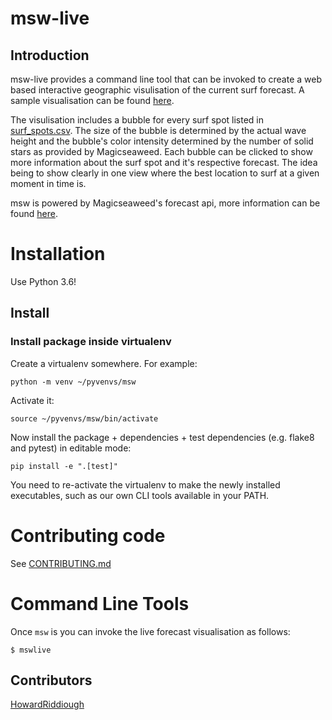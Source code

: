 # msw-live

## Introduction
msw-live provides a command line tool that can be invoked to create a web based interactive geographic 
visulisation of the current surf forecast. A sample visualisation can be found 
[here](https://howardriddiough.github.io/msw-live/).

The visulisation includes a bubble for every surf spot listed in 
[surf_spots.csv](https://github.com/HowardRiddiough/msw/blob/master/data/surfspots.csv). 
The size of the bubble is determined by the actual wave height and the bubble's color intensity determined by 
the number of solid stars as provided by Magicseaweed. Each bubble can be clicked to show more information 
about the surf spot and it's respective forecast. The idea being to show clearly in one view where the best 
location to surf at a given moment in time is.

msw is powered by Magicseaweed's forecast api, more information can be found 
[here](https://magicseaweed.com/developer/api).

# Installation
Use Python 3.6!

## Install

### Install package inside virtualenv
Create a virtualenv somewhere. For example:

    python -m venv ~/pyvenvs/msw

Activate it:

    source ~/pyvenvs/msw/bin/activate

Now install the package + dependencies + test dependencies (e.g. flake8 and pytest) in editable mode:

    pip install -e ".[test]"

You need to re-activate the virtualenv to make the newly installed executables, such as our own CLI tools 
available in your PATH.

# Contributing code
See [CONTRIBUTING.md](https://github.com/HowardRiddiough/msw-live/blob/master/CONTRIBUTING.md)

# Command Line Tools
Once `msw` is you can invoke the live forecast visualisation as follows: 

    $ mswlive


## Contributors
[HowardRiddiough](https://github.com/HowardRiddiough)